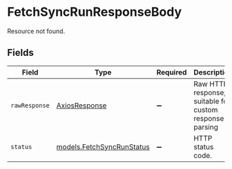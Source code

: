 # FetchSyncRunResponseBody

Resource not found.


## Fields

| Field                                                                  | Type                                                                   | Required                                                               | Description                                                            | Example                                                                |
| ---------------------------------------------------------------------- | ---------------------------------------------------------------------- | ---------------------------------------------------------------------- | ---------------------------------------------------------------------- | ---------------------------------------------------------------------- |
| `rawResponse`                                                          | [AxiosResponse](https://axios-http.com/docs/res_schema)                | :heavy_minus_sign:                                                     | Raw HTTP response; suitable for custom response parsing                |                                                                        |
| `status`                                                               | [models.FetchSyncRunStatus](../../models/errors/fetchsyncrunstatus.md) | :heavy_minus_sign:                                                     | HTTP status code.                                                      | 404                                                                    |